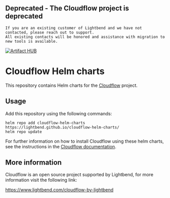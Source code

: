 ## Deprecated - The Cloudflow project is deprecated

```
If you are an existing customer of Lightbend and we have not contacted, please reach out to support.
All existing contacts will be honored and assistance with migration to new tools is available.
```

[![Artifact HUB](https://img.shields.io/endpoint?url=https://artifacthub.io/badge/repository/cloudflow-helm-charts)](https://artifacthub.io/packages/search?repo=cloudflow-helm-charts)

# Cloudflow Helm charts

This repository contains Helm charts for the [Cloudflow](https://cloudflow.io) project. 

## Usage

Add this repository using the following commands:

```
helm repo add cloudflow-helm-charts https://lightbend.github.io/cloudflow-helm-charts/ 
helm repo update
```

For further information on how to install Cloudflow using these helm charts, see
the instructions in the [Cloudflow documentation](https://cloudflow.io/docs/current/administration/index.html).

## More information

Cloudflow is an open source project supported by Lightbend, for more information visit the following link:

https://www.lightbend.com/cloudflow-by-lightbend
